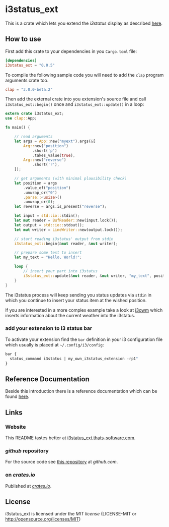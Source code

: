 # i3status_ext

This is a crate which lets you extend the *i3status* display as described [here](https://i3wm.org/docs/i3status.html#_external_scripts_programs_with_i3status).

## How to use

First add this crate to your dependencies in you `Cargo.toml` file:

```toml
[dependencies]
i3status_ext = "0.0.5"
```

To compile the following sample code you will need to add the `clap` program arguments crate too.

```toml
clap = "3.0.0-beta.2"
```

Then add the external crate into you extension's source file and call `i3status_ext::begin()` once and `i3status_ext::update()` in a loop:

```rust
extern crate i3status_ext;
use clap::App;

fn main() {

    // read arguments
    let args = App::new("myext").args(&[
        Arg::new("position")
            .short('p')
            .takes_value(true),
        Arg::new("reverse")
            .short('r'),
    ]);

    // get arguments (with minimal plausibility check)
    let position = args
        .value_of("position")
        .unwrap_or("0")
        .parse::<usize>()
        .unwrap_or(0);
    let reverse = args.is_present("reverse");

    let input = std::io::stdin();
    let mut reader = BufReader::new(input.lock());
    let output = std::io::stdout();
    let mut writer = LineWriter::new(output.lock());

    // start reading i3status' output from stdin
    i3status_ext::begin(&mut reader, &mut writer);

    // prepare some text to insert
    let my_text = "Hello, World!";

    loop {
        // insert your part into i3status
        i3status_ext::update(&mut reader, &mut writer, "my_text", position, reverse, my_text);
    }
}
```

The i3status process will keep sending you status updates via `stdin` in which you continue to insert your status item at the wished position.

If you are interested in a more complex example take a look at [i3owm](https://github.com/fightling/i3owm) which inserts information about the current weather into the i3status.

### add your extension to i3 status bar

To activate your extension find the `bar` definition in your i3 configuration file which usually is placed at `~/.config/i3/config`:

```i3
bar {
  status_command i3status | my_own_i3status_extension -rp1"
}
```

## Reference Documentation

Beside this introduction there is a reference documentation which can be found [here](https://docs.rs/i3status_ext).

## Links

### Website

This README tastes better at [i3status_ext.thats-software.com](https://i3status_ext.thats-software.com).

### *github* repository

For the source code see [this repository](https://github.com/fightling/i3status_ext) at *github.com*.

### on *crates.io*

Published at [*crates.io*](https://crates.io/crates/i3status_ext).

## License

i3status_ext is licensed under the *MIT license* (LICENSE-MIT or http://opensource.org/licenses/MIT)
